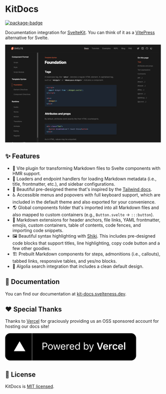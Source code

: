 # KitDocs

[![package-badge]][package]

Documentation integration for [SvelteKit][sveltekit]. You can think of it as a
[VitePress](https://vitepress.vuejs.org) alternative for Svelte.

![Demo ScreenShot](./assets/img/svelte.png)

## ✨ Features

- 📝 Vite plugin for transforming Markdown files to Svelte components with HMR support.
- 📡 Loaders and endpoint handlers for loading Markdown metadata (i.e., title, frontmatter, etc.),
  and sidebar configurations.
- 🎨 Beautiful pre-designed theme that's inspired by the [Tailwind docs](https://tailwindcss.com/docs/installation).
- :wheelchair: Accessible menus and popovers with full keyboard support, which are included
  in the default theme and also exported for your convenience.
- 🌎 Global components folder that's imported into all Markdown files
  and also mapped to custom containers (e.g., `Button.svelte` -> `:::button`).
- 🧩 Markdown extensions for header anchors, file links, YAML frontmatter, emojis, custom
  containers, table of contents, code fences, and importing code snippets.
- 🖼️ Beautiful syntax highlighting with [Shiki](https://shiki.matsu.io). This
  includes pre-designed code blocks that support titles, line highlighting, copy code button and a
  few other goodies.
- 🏗️ Prebuilt Markdown components for steps, admonitions (i.e., callouts),
  tabbed links, responsive tables, and yes/no blocks.
- 🔎 Algolia search integration that includes a clean default design.

## 📖 Documentation

You can find our documentation at [kit-docs.svelteness.dev](https://kit-docs.svelteness.dev).

[package]: https://www.npmjs.com/package/@svelteness/kit-docs
[package-badge]: https://img.shields.io/npm/v/@svelteness/kit-docs/latest
[sveltekit]: https://kit.svelte.dev
[vite]: https://vitejs.dev

## ❤️ Special Thanks

Thanks to [Vercel](https://vercel.com) for graciously providing us an OSS sponsored account
for hosting our docs site!

[![Powered by Vercel](./assets/img/vercel.svg)](https://vercel.com/?utm_source=svelteness&utm_campaign=oss)

## 📝 License

KitDocs is [MIT licensed](./LICENSE).
